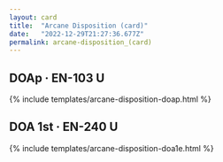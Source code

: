 ```yaml
---
layout: card
title:  "Arcane Disposition (card)"
date:   "2022-12-29T21:27:36.677Z"
permalink: arcane-disposition_(card)
---
```


## DOAp &middot; EN-103 U

{% include templates/arcane-disposition-doap.html %}


## DOA 1st &middot; EN-240 U

{% include templates/arcane-disposition-doa1e.html %}
